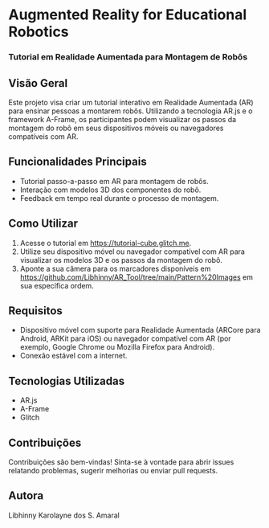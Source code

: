 # Augmented Reality for Educational Robotics
### Tutorial em Realidade Aumentada para Montagem de Robôs

## Visão Geral
Este projeto visa criar um tutorial interativo em Realidade Aumentada (AR) para ensinar pessoas a montarem robôs. Utilizando a tecnologia AR.js e o framework A-Frame, os participantes podem visualizar os passos da montagem do robô em seus dispositivos móveis ou navegadores compatíveis com AR.

## Funcionalidades Principais
- Tutorial passo-a-passo em AR para montagem de robôs.
- Interação com modelos 3D dos componentes do robô.
- Feedback em tempo real durante o processo de montagem.

## Como Utilizar
1. Acesse o tutorial em https://tutorial-cube.glitch.me.
2. Utilize seu dispositivo móvel ou navegador compatível com AR para visualizar os modelos 3D e os passos da montagem do robô.
3. Aponte a sua câmera para os marcadores disponíveis em https://github.com/Libhinny/AR_Tool/tree/main/Pattern%20Images em sua específica ordem.

## Requisitos
- Dispositivo móvel com suporte para Realidade Aumentada (ARCore para Android, ARKit para iOS) ou navegador compatível com AR (por exemplo, Google Chrome ou Mozilla Firefox para Android).
- Conexão estável com a internet.

## Tecnologias Utilizadas
- AR.js
- A-Frame
- Glitch

## Contribuições
Contribuições são bem-vindas! Sinta-se à vontade para abrir issues relatando problemas, sugerir melhorias ou enviar pull requests.

## Autora
Libhinny Karolayne dos S. Amaral
